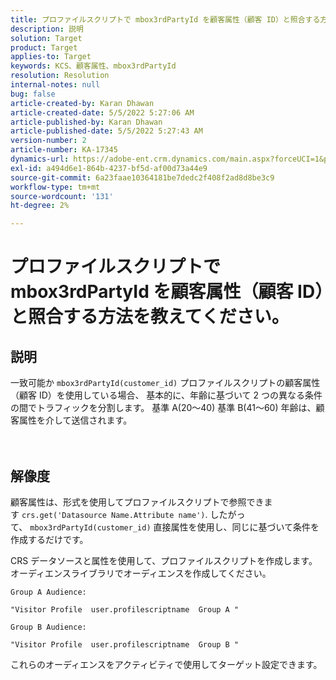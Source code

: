 ```yaml
---
title: プロファイルスクリプトで mbox3rdPartyId を顧客属性（顧客 ID）と照合する方法を教えてください。
description: 説明
solution: Target
product: Target
applies-to: Target
keywords: KCS、顧客属性、mbox3rdPartyId
resolution: Resolution
internal-notes: null
bug: false
article-created-by: Karan Dhawan
article-created-date: 5/5/2022 5:27:06 AM
article-published-by: Karan Dhawan
article-published-date: 5/5/2022 5:27:43 AM
version-number: 2
article-number: KA-17345
dynamics-url: https://adobe-ent.crm.dynamics.com/main.aspx?forceUCI=1&pagetype=entityrecord&etn=knowledgearticle&id=107c89fd-33cc-ec11-a7b5-6045bd00db25
exl-id: a494d6e1-864b-4237-bf5d-af00d73a44e9
source-git-commit: 6a23faae10364181be7dedc2f408f2ad8d8be3c9
workflow-type: tm+mt
source-wordcount: '131'
ht-degree: 2%

---
```


# プロファイルスクリプトで mbox3rdPartyId を顧客属性（顧客 ID）と照合する方法を教えてください。

## 説明

一致可能か `mbox3rdPartyId(customer_id)` プロファイルスクリプトの顧客属性（顧客 ID）を使用している場合、 基本的に、年齢に基づいて 2 つの異なる条件の間でトラフィックを分割します。 基準 A(20～40) 基準 B(41～60) 年齢は、顧客属性を介して送信されます。<br><br><br>

## 解像度


顧客属性は、形式を使用してプロファイルスクリプトで参照できます `crs.get('Datasource Name.Attribute name')`. したがって、 `mbox3rdPartyId(customer_id)` 直接属性を使用し、同じに基づいて条件を作成するだけです。

CRS データソースと属性を使用して、プロファイルスクリプトを作成します。 オーディエンスライブラリでオーディエンスを作成してください。

```
Group A Audience:

"Visitor Profile  user.profilescriptname  Group A "

Group B Audience:

"Visitor Profile  user.profilescriptname  Group B "
```

これらのオーディエンスをアクティビティで使用してターゲット設定できます。

